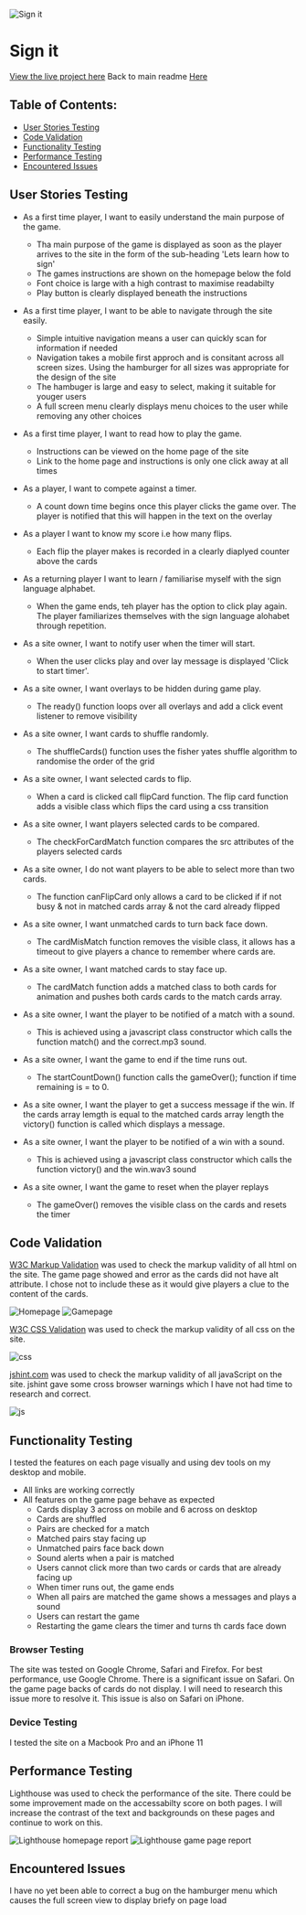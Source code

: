 ![Sign it](/assets/images/logo-blue.png)

# Sign it

[View the live project here](https://jade-quinn.github.io/sign/)
Back to main readme [Here](https://github.com/Jade-Quinn/sign/README.md)

## Table of Contents:

- [User Stories Testing](#user-stories-testing)
- [Code Validation](#code-validation)
- [Functionality Testing](#functionality-testing)
- [Performance Testing](#performance-testing)
- [Encountered Issues](#encountered-tssues)

## User Stories Testing

- As a first time player, I want to easily understand the main purpose of the game.
    - Tha main purpose of the game is displayed as soon as the player arrives to the site in the form of the sub-heading 'Lets learn how to sign'
    - The games instructions are shown on the homepage below the fold
    - Font choice is large with a high contrast to maximise readabilty
    - Play button is clearly displayed beneath the instructions

- As a first time player, I want to be able to navigate through the site easily.
    - Simple intuitive navigation means a user can quickly scan for information if needed
    - Navigation takes a mobile first approch and is consitant across all screen sizes. Using the hamburger for all sizes was appropriate for the design of the site
    - The hambuger is large and easy to select, making it suitable for youger users
    - A full screen menu clearly displays menu choices to the user while removing any other choices

- As a first time player, I want to read how to play the game.
    - Instructions can be viewed on the home page of the site
    - Link to the home page and instructions is only one click away at all times

- As a player, I want to compete against a timer.
    - A count down time begins once this player clicks the game over. The player is notified that this will happen in the text on the overlay

- As a player I want to know my score i.e how many flips.
    - Each flip the player makes is recorded in a clearly diaplyed counter above the cards

- As a returning player I want to learn / familiarise myself with the sign language alphabet.
    - When the game ends, teh player has the option to click play again. The player familiarizes themselves with the sign language alohabet through repetition.

- As a site owner, I want to notify user when the timer will start.
    - When the user clicks play and over lay message is displayed 'Click to start timer'.
- As a site owner, I want overlays to be hidden during game play.
    - The ready() function loops over all overlays and add a click event listener to remove visibility
- As a site owner, I want cards to shuffle randomly.
    - The shuffleCards() function uses the fisher yates shuffle algorithm to randomise the order of the grid
- As a site owner, I want selected cards to flip.
    - When a card is clicked call flipCard function. The flip card function adds a visible class which flips the card using a css transition
- As a site owner, I want players selected cards to be compared.
    - The checkForCardMatch function compares the src attributes of the players selected cards
- As a site owner, I do not want players to be able to select more than two cards.
     - The function canFlipCard only allows a card to be clicked if if not busy & not in matched cards array & not the card already flipped
- As a site owner, I want unmatched cards to turn back face down.
    - The cardMisMatch function removes the visible class, it allows has a timeout to give players a chance to remember where cards are.
- As a site owner, I want matched cards to stay face up.
    - The cardMatch function adds a matched class to both cards for animation and pushes both cards cards to the match cards array.
- As a site owner, I want the player to be notified of a match with a sound.
    - This is achieved using a javascript class constructor which calls the function match() and the correct.mp3 sound.
- As a site owner, I want the game to end if the time runs out.
    - The startCountDown() function calls the gameOver(); function if time remaining is = to 0.
- As a site owner, I want the player to get a success message if the win.
    If the cards array lemgth is equal to the matched cards array length the victory() function is called which displays a message.
- As a site owner, I want the player to be notified of a win with a sound.
    - This is achieved using a javascript class constructor which calls the function victory() and the win.wav3 sound
- As a site owner, I want the game to reset when the player replays
    - The gameOver() removes the visible class on the cards and resets the timer

## Code Validation

[W3C Markup Validation](https://validator.w3.org/) was used to check the markup validity of all html on the site. The game page showed and error as the cards did not have alt attribute. I chose not to include these as it would give players a clue to the content of the cards.

![Homepage](/assets/readme/html-good.png)
![Gamepage](/assets/readme/html-error.png)

[W3C CSS Validation](https://jigsaw.w3.org/css-validator/) was used to check the markup validity of all css on the site.

![css](/assets/readme/css-good.png)

[jshint.com](https://jshint.com/) was used to check the markup validity of all javaScript on the site. jshint gave some cross browser warnings which I have not had time to research and correct.

![js](/assets/readme/js-good.png)


## Functionality Testing

I tested the features on each page visually and using dev tools on my desktop and mobile.
 - All links are working correctly
 - All features on the game page behave as expected
    - Cards display 3 across on mobile and 6 across on desktop
    - Cards are shuffled
    - Pairs are checked for a match
    - Matched pairs stay facing up
    - Unmatched pairs face back down
    - Sound alerts when a pair is matched
    - Users cannot click more than two cards or cards that are already facing up
    - When timer runs out, the game ends
    - When all pairs are matched the game shows a messages and plays a sound
    - Users can restart the game
    - Restarting the game clears the timer and turns th cards face down

### Browser Testing

The site was tested on Google Chrome, Safari and Firefox. For best performance, use Google Chrome. There is a significant issue on Safari. On the game page backs of cards do not display. I will need to research this issue more to resolve it. This issue is also on Safari on iPhone.

### Device Testing
I tested the site on a Macbook Pro and an iPhone 11

## Performance Testing
Lighthouse was used to check the performance of the site. There could be some improvement made on the accessabilty score on both pages. I will increase the contrast of the text and backgrounds on these pages and continue to work on this.

![Lighthouse homepage report](/assets/readme/lighthouse-home.png)
![Lighthouse game page report](/assets/readme/lighthouse-game.png)

## Encountered Issues
I have no yet been able to correct a bug on the hamburger menu which causes the full screen view to display briefy on page load